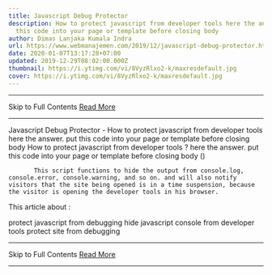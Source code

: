 ```yaml
---
title: Javascript Debug Protector
description: How to protect javascript from developer tools here the answer. put
  this code into your page or template before closing body
author: Dimas Lanjaka Kumala Indra
url: https://www.webmanajemen.com/2019/12/javascript-debug-protector.html
date: 2020-01-07T13:17:28+07:00
updated: 2019-12-29T08:02:00.000Z
thumbnail: https://i.ytimg.com/vi/8VyzRlxo2-k/maxresdefault.jpg
cover: https://i.ytimg.com/vi/8VyzRlxo2-k/maxresdefault.jpg
---
```


<hr/> Skip to Full Contents <a href="https://www.webmanajemen.com/2019/12/javascript-debug-protector.html" rel="follow" class="button" id="read-more">Read More</a> <hr/> Javascript Debug Protector - How to protect javascript from developer tools here the answer. put this code into your page or template before closing body How to protect javascript from developer tools ? here the answer.   
  put this code into your page or template before closing body (</body>) 

<script src="https://cdn.jsdelivr.net/gh/dimaslanjaka/Web-Manajemen@master/js/protector.js" async></script>

           This script functions to hide the output from console.log, console.error, console.warning, and so on. and will also notify visitors that the site being opened is in a time suspension, because the visitor is opening the developer tools in his browser.

This article about :

protect javascript from debugging
hide javascript console from developer tools
protect site from debugging <hr/> Skip to Full Contents <a href="https://www.webmanajemen.com/2019/12/javascript-debug-protector.html" rel="follow" class="button" id="read-more">Read More</a> <hr/>
